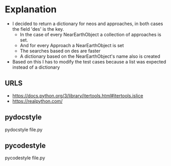 # Explanation

- I decided to return a dictionary for neos and approaches, in both cases the field 'des' is the key.
	- In the case of every NearEarthObject a collection of approaches is set.
    - And for every Approach a NearEarthObject is set
    - The searches based on des are faster
    - A dictionary based on the NearEarthObject's name also is created
- Based on this I has to modify the test cases because a list was expected instead of a dictionary

## URLS
- https://docs.python.org/3/library/itertools.html#itertools.islice
- https://realpython.com/

## pydocstyle
pydocstyle file.py

## pycodestyle
pycodestyle file.py